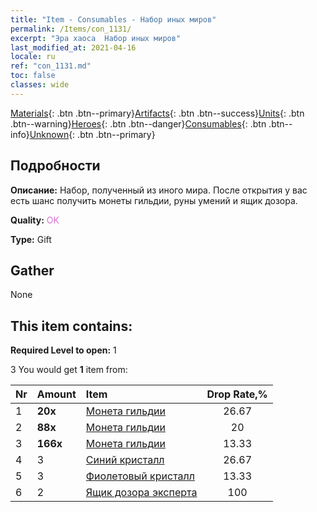 ```yaml
---
title: "Item - Consumables - Набор иных миров"
permalink: /Items/con_1131/
excerpt: "Эра хаоса  Набор иных миров"
last_modified_at: 2021-04-16
locale: ru
ref: "con_1131.md"
toc: false
classes: wide
---
```

 [Materials](/ru/Items/){: .btn .btn--primary}[Artifacts](/ru/Items/Artifacts/){: .btn .btn--success}[Units](/ru/Items/Units/){: .btn .btn--warning}[Heroes](/ru/Items/Heroes/){: .btn .btn--danger}[Consumables](/ru/Items/Consumables/){: .btn .btn--info}[Unknown](/ru/Items/Unknown/){: .btn .btn--primary}

## Подробности
 **Описание:** Набор, полученный из иного мира. После открытия у вас есть шанс получить монеты гильдии, руны умений и ящик дозора.

 **Quality:** <span style="color: #DA70D6">OK</span>

 **Type:** Gift

## Gather

  None

## This item contains:

 **Required Level to open:** 1

 3 You would get **1** item  from:

  | Nr | Amount |     Item    | Drop Rate,% |
  |:---|:-------|:------------|:---------:|
  | 1 |  **20x** | [Монета гильдии](/ru/Items/con_896/) | 26.67 | 
  | 2 |  **88x** | [Монета гильдии](/ru/Items/con_896/) | 20 | 
  | 3 |  **166x** | [Монета гильдии](/ru/Items/con_896/) | 13.33 | 
  | 4 | 3 | [Синий кристалл](/ru/Items/con_716/) | 26.67 | 
  | 5 | 3 | [Фиолетовый кристалл](/ru/Items/con_720/) | 13.33 | 
  | 6 | 2 | [Ящик дозора эксперта](/ru/Items/con_760/) | 100 | 
